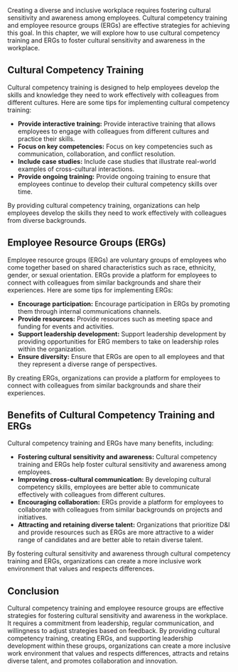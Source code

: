 
Creating a diverse and inclusive workplace requires fostering cultural sensitivity and awareness among employees. Cultural competency training and employee resource groups (ERGs) are effective strategies for achieving this goal. In this chapter, we will explore how to use cultural competency training and ERGs to foster cultural sensitivity and awareness in the workplace.

Cultural Competency Training
----------------------------

Cultural competency training is designed to help employees develop the skills and knowledge they need to work effectively with colleagues from different cultures. Here are some tips for implementing cultural competency training:

* **Provide interactive training:** Provide interactive training that allows employees to engage with colleagues from different cultures and practice their skills.
* **Focus on key competencies:** Focus on key competencies such as communication, collaboration, and conflict resolution.
* **Include case studies:** Include case studies that illustrate real-world examples of cross-cultural interactions.
* **Provide ongoing training:** Provide ongoing training to ensure that employees continue to develop their cultural competency skills over time.

By providing cultural competency training, organizations can help employees develop the skills they need to work effectively with colleagues from diverse backgrounds.

Employee Resource Groups (ERGs)
-------------------------------

Employee resource groups (ERGs) are voluntary groups of employees who come together based on shared characteristics such as race, ethnicity, gender, or sexual orientation. ERGs provide a platform for employees to connect with colleagues from similar backgrounds and share their experiences. Here are some tips for implementing ERGs:

* **Encourage participation:** Encourage participation in ERGs by promoting them through internal communications channels.
* **Provide resources:** Provide resources such as meeting space and funding for events and activities.
* **Support leadership development:** Support leadership development by providing opportunities for ERG members to take on leadership roles within the organization.
* **Ensure diversity:** Ensure that ERGs are open to all employees and that they represent a diverse range of perspectives.

By creating ERGs, organizations can provide a platform for employees to connect with colleagues from similar backgrounds and share their experiences.

Benefits of Cultural Competency Training and ERGs
-------------------------------------------------

Cultural competency training and ERGs have many benefits, including:

* **Fostering cultural sensitivity and awareness:** Cultural competency training and ERGs help foster cultural sensitivity and awareness among employees.
* **Improving cross-cultural communication:** By developing cultural competency skills, employees are better able to communicate effectively with colleagues from different cultures.
* **Encouraging collaboration:** ERGs provide a platform for employees to collaborate with colleagues from similar backgrounds on projects and initiatives.
* **Attracting and retaining diverse talent:** Organizations that prioritize D\&I and provide resources such as ERGs are more attractive to a wider range of candidates and are better able to retain diverse talent.

By fostering cultural sensitivity and awareness through cultural competency training and ERGs, organizations can create a more inclusive work environment that values and respects differences.

Conclusion
----------

Cultural competency training and employee resource groups are effective strategies for fostering cultural sensitivity and awareness in the workplace. It requires a commitment from leadership, regular communication, and willingness to adjust strategies based on feedback. By providing cultural competency training, creating ERGs, and supporting leadership development within these groups, organizations can create a more inclusive work environment that values and respects differences, attracts and retains diverse talent, and promotes collaboration and innovation.
